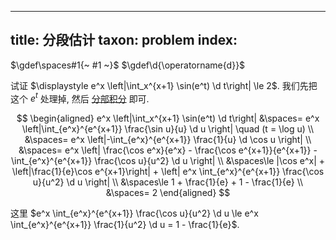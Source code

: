 
---
title: 分段估计
taxon: problem
index: [](./index.md)
---

$\gdef\spaces#1{~ #1 ~}$
$\gdef\d{\operatorname{d}}$

试证 $\displaystyle e^x \left|\int_x^{x+1} \sin(e^t) \d t\right| \le 2$. 我们先把这个 $e^t$ 处理掉, 然后 [分部积分](../微积分/分部积分.md) 即可. 

$$
\begin{aligned}
e^x \left|\int_x^{x+1} \sin(e^t) \d t\right|
&\spaces= e^x \left|\int_{e^x}^{e^{x+1}} \frac{\sin u}{u} \d u \right| \quad (t = \log u) \\
&\spaces= e^x \left|-\int_{e^x}^{e^{x+1}} \frac{1}{u} \d \cos u \right| \\
&\spaces= e^x \left| \frac{\cos e^x}{e^x} - \frac{\cos e^{x+1}}{e^{x+1}} - \int_{e^x}^{e^{x+1}} \frac{\cos u}{u^2} \d u \right| \\
&\spaces\le |\cos e^x| + \left|\frac{1}{e}\cos e^{x+1}\right| + \left| e^x \int_{e^x}^{e^{x+1}} \frac{\cos u}{u^2} \d u \right| \\
&\spaces\le 1 + \frac{1}{e} + 1 - \frac{1}{e} \\
&\spaces= 2 
\end{aligned}
$$

这里 $e^x \int_{e^x}^{e^{x+1}} \frac{\cos u}{u^2} \d u \le e^x \int_{e^x}^{e^{x+1}} \frac{1}{u^2} \d u = 1 - \frac{1}{e}$. 
